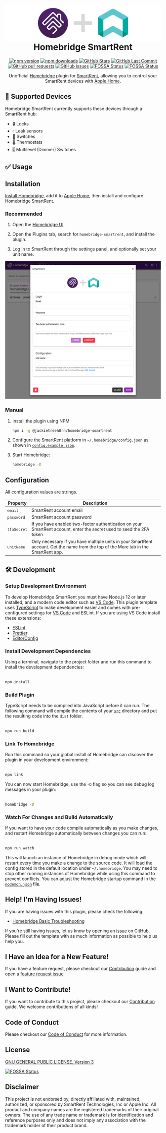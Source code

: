 <span align="center">

<h1>
  <a href="https://github.com/JackieTreeh0rn/homebridge-smartrent">
    <img align="center" src="homebridge-ui/public/banner.png" />
  </a>
  <br />
  Homebridge SmartRent
</h1>

[![npm version](https://badgen.net/npm/v/@jackietreeh0rn/homebridge-smartrent?color=purple&icon=npm)](https://www.npmjs.com/package/@jackietreeh0rn/homebridge-smartrent)
[![npm downloads](https://badgen.net/npm/dw/@jackietreeh0rn/homebridge-smartrent?color=purple&icon=npm)](https://www.npmjs.com/package/@jackietreeh0rn/homebridge-smartrent)
[![GitHub Stars](https://badgen.net/github/stars/JackieTreeh0rn/homebridge-smartrent?color=cyan&icon=github)](https://github.com/JackieTreeh0rn/homebridge-smartrent)
[![GitHub Last Commit](https://badgen.net/github/last-commit/JackieTreeh0rn/homebridge-smartrent?color=cyan&icon=github)](https://github.com/JackieTreeh0rn/homebridge-smartrent)
[![GitHub pull requests](https://img.shields.io/github/issues-pr/JackieTreeh0rn/homebridge-smartrent.svg)](https://github.com/JackieTreeh0rn/homebridge-smartrent/pulls)
[![GitHub issues](https://img.shields.io/github/issues/JackieTreeh0rn/homebridge-smartrent.svg)](https://github.com/JackieTreeh0rn/homebridge-smartrent/issues)
[![FOSSA Status](https://app.fossa.com/api/projects/git%2Bgithub.com%2FJackieTreeh0rn%2Fhomebridge-smartrent.svg?type=shield&issueType=license)](https://app.fossa.com/projects/git%2Bgithub.com%2FJackieTreeh0rn%2Fhomebridge-smartrent?ref=badge_shield&issueType=license)
[![FOSSA Status](https://app.fossa.com/api/projects/git%2Bgithub.com%2FJackieTreeh0rn%2Fhomebridge-smartrent.svg?type=shield&issueType=security)](https://app.fossa.com/projects/git%2Bgithub.com%2FJackieTreeh0rn%2Fhomebridge-smartrent?ref=badge_shield&issueType=security)

Unofficial [Homebridge](https://homebridge.io) plugin for [SmartRent](https://smartrent.com), allowing you to control your SmartRent devices with [Apple Home](https://www.apple.com/ios/home/).

</span>

## 🔄 Supported Devices

Homebridge SmartRent currently supports these devices through a SmartRent hub:

- 🔒 Locks
- 💧 Leak sensors
- 🔌 Switches
- 🌡 Thermostats
- 🎚 Multilevel (Dimmer) Switches

## ✅ Usage

## Installation

[Install Homebridge](https://github.com/homebridge/homebridge/wiki), add it to [Apple Home](https://github.com/homebridge/homebridge/blob/main/README.md#adding-homebridge-to-ios), then install and configure Homebridge SmartRent.

### Recommended

1. Open the [Homebridge UI](https://github.com/homebridge/homebridge/wiki/Install-Homebridge-on-macOS#complete-login-to-the-homebridge-ui).

2. Open the Plugins tab, search for `homebridge-smartrent`, and install the plugin.

3. Log in to SmartRent through the settings panel, and optionally set your unit name.

![Plugin settings screenshot](screenshot.png)

### Manual

1. Install the plugin using NPM:

   ```sh
   npm i -g @jackietreeh0rn/homebridge-smartrent
   ```

2. Configure the SmartRent platform in `~/.homebridge/config.json` as shown in [`config.example.json`](./config.example.json).

3. Start Homebridge:

   ```sh
   homebridge -D
   ```

## Configuration

All configuration values are strings.

| Property    | Description                                                                                                                          |
| ----------- | ------------------------------------------------------------------------------------------------------------------------------------ |
| `email`     | SmartRent account email                                                                                                              |
| `password`  | SmartRent account password                                                                                                           |
| `tfaSecret` | If you have enabled two-factor authentication on your SmartRent account, enter the secret used to seed the 2FA token                 |
| `unitName`  | Only necessary if you have multiple units in your SmartRent account. Get the name from the top of the More tab in the SmartRent app. |

## 🛠 Development

### Setup Development Environment

To develop Homebridge SmartRent you must have Node.js 12 or later installed, and a modern code editor such as [VS Code](https://code.visualstudio.com/). This plugin template uses [TypeScript](https://www.typescriptlang.org/) to make development easier and comes with pre-configured settings for [VS Code](https://code.visualstudio.com/) and ESLint. If you are using VS Code install these extensions:

- [ESLint](https://marketplace.visualstudio.com/items?itemName=dbaeumer.vscode-eslint)
- [Prettier](https://marketplace.visualstudio.com/items?itemName=esbenp.prettier-vscode)
- [EditorConfig](https://marketplace.visualstudio.com/items?itemName=EditorConfig.EditorConfig)

### Install Development Dependencies

Using a terminal, navigate to the project folder and run this command to install the development dependencies:

```sh

npm install

```

### Build Plugin

TypeScript needs to be compiled into JavaScript before it can run. The following command will compile the contents of your [`src`](./src) directory and put the resulting code into the `dist` folder.

```sh

npm run build

```

### Link To Homebridge

Run this command so your global install of Homebridge can discover the plugin in your development environment:

```sh

npm link

```

You can now start Homebridge, use the `-D` flag so you can see debug log messages in your plugin:

```sh

homebridge -D

```

### Watch For Changes and Build Automatically

If you want to have your code compile automatically as you make changes, and restart Homebridge automatically between changes you can run:

```sh

npm run watch

```

This will launch an instance of Homebridge in debug mode which will restart every time you make a change to the source code. It will load the config stored in the default location under `~/.homebridge`. You may need to stop other running instances of Homebridge while using this command to prevent conflicts. You can adjust the Homebridge startup command in the [`nodemon.json`](./nodemon.json) file.

## Help! I'm Having Issues!

If you are having issues with this plugin, please check the following:

- [Homebridge Basic Troubleshooting](https://github.com/homebridge/homebridge/wiki/Basic-Troubleshooting)

If you're still having issues, let us know by opening
an [issue](https://github.com/JackieTreeh0rn/homebridge-smartrent/issues/new/choose) on GitHub. Please fill out
the template with as much information as possible to help us help you.

## I Have an Idea for a New Feature!

If you have a feature request, please checkout our [Contribution](./CONTRIBUTING.md) guide and open
a [feature request issue](https://github.com/JackieTreeh0rn/homebridge-smartrent/issues/new?template=feature-request.md)

## I Want to Contribute!

If you want to contribute to this project, please checkout our [Contribution](./CONTRIBUTING.md) guide. We welcome
contributions of all kinds!

## Code of Conduct

Please checkout our [Code of Conduct](./CODE_OF_CONDUCT.md) for more information.

## License

[GNU GENERAL PUBLIC LICENSE, Version 3](https://www.gnu.org/licenses/gpl-3.0.en.html)

[![FOSSA Status](https://app.fossa.com/api/projects/git%2Bgithub.com%2FJackieTreeh0rn%2Fhomebridge-smartrent.svg?type=large)](https://app.fossa.com/projects/git%2Bgithub.com%2FJackieTreeh0rn%2Fhomebridge-smartrent?ref=badge_large)

## Disclaimer

This project is not endorsed by, directly affiliated with, maintained, authorized, or sponsored by SmartRent Technologies, Inc or Apple Inc. All product and company names are the registered trademarks of their original owners. The use of any trade name or trademark is for identification and reference purposes only and does not imply any association with the trademark holder of their product brand.
